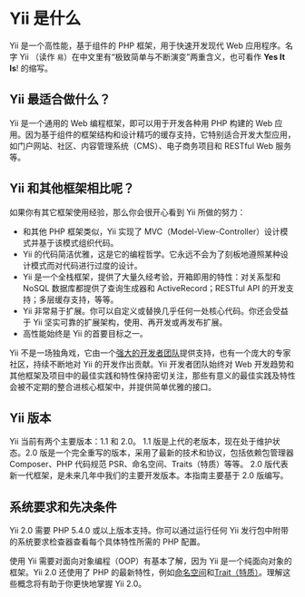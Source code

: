 Yii 是什么
===========

Yii 是一个高性能，基于组件的 PHP 框架，用于快速开发现代 Web 应用程序。名字 Yii （读作 `易`）在中文里有“极致简单与不断演变”两重含义，也可看作 **Yes It Is**! 的缩写。


Yii 最适合做什么？
---------------------

Yii 是一个通用的 Web 编程框架，即可以用于开发各种用 PHP 构建的 Web 应用。因为基于组件的框架结构和设计精巧的缓存支持，它特别适合开发大型应用，如门户网站、社区、内容管理系统（CMS）、电子商务项目和 RESTful Web 服务等。

Yii 和其他框架相比呢？
-------------------------------------------

如果你有其它框架使用经验，那么你会很开心看到 Yii 所做的努力：

- 和其他 PHP 框架类似，Yii 实现了 MVC（Model-View-Controller）设计模式并基于该模式组织代码。
- Yii 的代码简洁优雅，这是它的编程哲学。它永远不会为了刻板地遵照某种设计模式而对代码进行过度的设计。
- Yii 是一个全栈框架，提供了大量久经考验，开箱即用的特性：对关系型和 NoSQL 数据库都提供了查询生成器和 
ActiveRecord；RESTful API 的开发支持；多层缓存支持，等等。
- Yii 非常易于扩展。你可以自定义或替换几乎任何一处核心代码。你还会受益于 Yii 
坚实可靠的扩展架构，使用、再开发或再发布扩展。
- 高性能始终是 Yii 的首要目标之一。

Yii 不是一场独角戏，它由一个[强大的开发者团队](http://www.yiiframework.com/about/)提供支持，也有一个庞大的专家社区，持续不断地对 Yii 的开发作出贡献。Yii 开发者团队始终对 Web 开发趋势和其他框架及项目中的最佳实践和特性保持密切关注，那些有意义的最佳实践及特性会被不定期的整合进核心框架中，并提供简单优雅的接口。


Yii 版本
------------

Yii 当前有两个主要版本：1.1 和 2.0。 1.1 版是上代的老版本，现在处于维护状态。2.0 版是一个完全重写的版本，采用了最新的技术和协议，包括依赖包管理器 Composer、PHP 代码规范 PSR、命名空间、Traits（特质）等等。 2.0 版代表新一代框架，是未来几年中我们的主要开发版本。本指南主要基于 2.0 版编写。


系统要求和先决条件
------------------------------

Yii 2.0 需要 PHP 5.4.0 或以上版本支持。你可以通过运行任何 Yii 发行包中附带的系统要求检查器查看每个具体特性所需的 PHP 配置。

使用 Yii 需要对面向对象编程（OOP）有基本了解，因为 Yii 是一个纯面向对象的框架。Yii 2.0 还使用了 PHP 的最新特性，例如[命名空间](http://www.php.net/manual/en/language.namespaces.php)和[Trait（特质）](http://www.php.net/manual/en/language.oop5.traits.php)。理解这些概念将有助于你更快地掌握 Yii 2.0。

